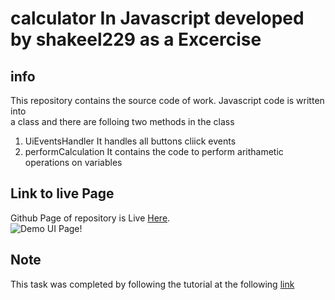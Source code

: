 # calculator In Javascript developed by shakeel229 as a Excercise

## info

This repository contains the source code of work. Javascript code is written into  
 a class and there are folloing two methods in the class

1.  UiEventsHandler It handles all buttons cliick events
2.  performCalculation It contains the code to perform arithametic operations on variables

## Link to live Page

Github Page of repository is Live [Here](https://shakeel229.github.io/calculatorInJavascript/).  
![Demo UI Page!](/demo.gif "Landing Page")

## Note

This task was completed by following the tutorial at the following [link](https://zellwk.com/blog/calculator-part-3/)
